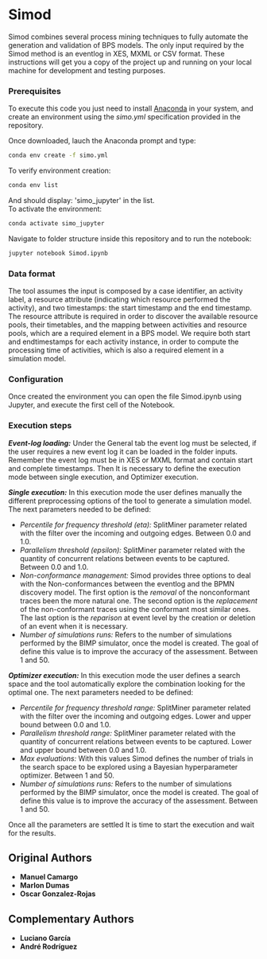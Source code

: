 # Simod

Simod combines several process mining techniques to fully automate the generation and validation of BPS models.  The only input required by the Simod method is an eventlog in XES, MXML or CSV format. These instructions will get you a copy of the project up and running on your local machine for development and testing purposes. 

### Prerequisites

To execute this code you just need to install [Anaconda](https://www.anaconda.com/distribution/) in your system, and create an environment using the *simo.yml* specification provided in the repository.

Once downloaded, lauch the Anaconda prompt and type:
```bash
conda env create -f simo.yml
```  
To verify environment creation:  
```bash
conda env list
```
And should display: 'simo_jupyter' in the list.  
To activate the environment:
```bash
conda activate simo_jupyter
```  
Navigate to folder structure inside this repository and to run the notebook:  
```bash
jupyter notebook Simod.ipynb
```

### Data format
 
The tool assumes the input is composed by a case identifier, an activity label, a resource attribute (indicating which resource performed the activity), 
and two timestamps: the start timestamp and the end timestamp. The resource attribute is required in order to discover the available resource pools, their timetables, 
and the mapping between activities and resource pools, which are a required element in a BPS model. We require both start and endtimestamps for each activity instance, 
in order to compute the processing time of activities, which is also a required element in a simulation model.

### Configuration

Once created the environment you can open the file Simod.ipynb using Jupyter, and execute the first cell of the Notebook.

### Execution steps

***Event-log loading:*** Under the General tab the event log must be selected, if the user requires a new event log it can be loaded in the folder inputs. Remember the event log must be in XES or MXML format and contain start and complete timestamps. Then It is necessary to define the execution mode between single execution, and Optimizer execution.

***Single execution:*** In this execution mode the user defines manually the different preprocessing options of the tool to generate a simulation model. The next parameters needed to be defined:

 - *Percentile for frequency threshold (eta):* SplitMiner parameter
   related with the filter over the incoming and outgoing edges. Between
   0.0 and 1.0.    
 - *Parallelism threshold (epsilon):* SplitMiner parameter related with the quantity of concurrent relations between events to be captured. Between 0.0 and 1.0. 
 - 	*Non-conformance management:* Simod provides three options to deal with the Non-conformances between the eventlog and the BPMN discovery model. The first option is the   *removal* of the nonconformant traces been the more natural one. The second option is the *replacement* of the non-conformant traces using the conformant most similar ones. The last option is the *reparison* at event level by the creation or deletion of an event when it is necessary.
 - *Number of simulations runs:* Refers to the number of simulations performed by the BIMP simulator, once the model is created. The goal of define this value is to improve the accuracy of the assessment. Between 1 and 50.

***Optimizer execution:*** In this execution mode the user defines a search space and the tool automatically explore the combination looking for the optimal one. The next parameters needed to be defined:

 - *Percentile for frequency threshold range:* SplitMiner parameter related with the filter over the incoming and outgoing edges. Lower and upper bound between 0.0 and 1.0.
 - *Parallelism threshold range:* SplitMiner parameter related with the quantity of concurrent relations between events to be captured. Lower and upper bound between 0.0 and 1.0.
 - *Max evaluations:* With this values Simod defines the number of trials in the search space to be explored using a Bayesian hyperparameter optimizer. Between 1 and 50.
 - *Number of simulations runs:* Refers to the number of simulations performed by the BIMP simulator, once the model is created. The goal of define this value is to improve the accuracy of the assessment. Between 1 and 50.

Once all the parameters are settled It is time to start the execution and wait for the results.

## Original Authors

* **Manuel Camargo**
* **Marlon Dumas**
* **Oscar Gonzalez-Rojas**  

## Complementary Authors  

* **Luciano García**
* **André Rodríguez**
